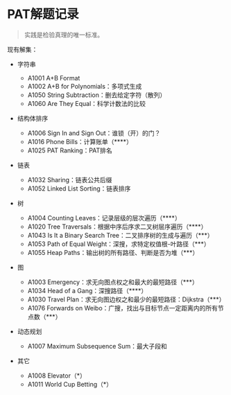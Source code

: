 # PAT解题记录

> 实践是检验真理的唯一标准。

现有解集：

- 字符串
    - A1001 A+B Format
    - A1002 A+B for Polynomials：多项式生成
    - A1050 String Subtraction：删去给定字符（散列）
    - A1060 Are They Equal：科学计数法的比较

- 结构体排序
    - A1006 Sign In and Sign Out：谁锁（开）的门？
    - A1016 Phone Bills：计算账单（****）
    - A1025 PAT Ranking：PAT排名

- 链表
    - A1032 Sharing：链表公共后缀
    - A1052 Linked List Sorting：链表排序

- 树
    - A1004 Counting Leaves：记录层级的层次遍历（****）
    - A1020 Tree Traversals：根据中序后序求二叉树层序遍历（****）
    - A1043 Is It a Binary Search Tree：二叉排序树的生成与遍历（***）
    - A1053 Path of Equal Weight：深搜，求特定权值根-叶路径（***）
    - A1055 Heap Paths：输出树的所有路径、判断是否为堆（***）

- 图
    - A1003 Emergency：求无向图点权之和最大的最短路径（***）
    - A1034 Head of a Gang：深搜路径（****）
    - A1030 Travel Plan：求无向图边权之和最少的最短路径：Dijkstra（***）
    - A1076 Forwards on Weibo：广搜，找出与目标节点一定距离内的所有节点数（***）

- 动态规划
    - A1007 Maximum Subsequence Sum：最大子段和

- 其它
    - A1008 Elevator（*）
    - A1011 World Cup Betting（*）

